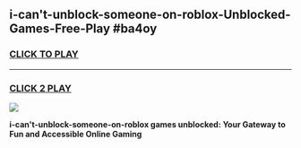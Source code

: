 
## i-can't-unblock-someone-on-roblox-Unblocked-Games-Free-Play #ba4oy
<h3>
<a href="https://us.freeplayer.one?title=i-can't-unblock-someone-on-roblox&ref=9M">CLICK TO PLAY</a></h3>
<hr>

<h3>
<a href="https://us.freeplayer.one?title=i-can't-unblock-someone-on-roblox&ref=9M">CLICK 2 PLAY</a>
  
</h3>

<a href="https://us.freeplayer.one?title=i-can't-unblock-someone-on-roblox&ref=9M"><img src="https://clearcache.store/games.png"></a>


**i-can't-unblock-someone-on-roblox games unblocked: Your Gateway to Fun and Accessible Online Gaming**
